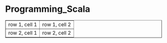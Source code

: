 # Programming_Scala

 <table border=”1″>
 <tr>
 <td>row 1, cell 1</td>
 <td>row 1, cell 2</td>
 </tr>
 <tr>
 <td>row 2, cell 1</td>
 <td>row 2, cell 2</td>
 </tr>
 </table>